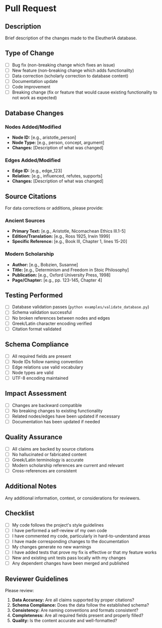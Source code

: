 # Pull Request

## Description
Brief description of the changes made to the EleutherIA database.

## Type of Change
- [ ] Bug fix (non-breaking change which fixes an issue)
- [ ] New feature (non-breaking change which adds functionality)
- [ ] Data correction (scholarly correction to database content)
- [ ] Documentation update
- [ ] Code improvement
- [ ] Breaking change (fix or feature that would cause existing functionality to not work as expected)

## Database Changes
### Nodes Added/Modified
- **Node ID:** [e.g., aristotle_person]
- **Node Type:** [e.g., person, concept, argument]
- **Changes:** [Description of what was changed]

### Edges Added/Modified
- **Edge ID:** [e.g., edge_123]
- **Relation:** [e.g., influenced, refutes, supports]
- **Changes:** [Description of what was changed]

## Source Citations
For data corrections or additions, please provide:

### Ancient Sources
- **Primary Text:** [e.g., Aristotle, Nicomachean Ethics III.1-5]
- **Edition/Translation:** [e.g., Ross 1925, Irwin 1999]
- **Specific Reference:** [e.g., Book III, Chapter 1, lines 15-20]

### Modern Scholarship
- **Author:** [e.g., Bobzien, Susanne]
- **Title:** [e.g., Determinism and Freedom in Stoic Philosophy]
- **Publication:** [e.g., Oxford University Press, 1998]
- **Page/Chapter:** [e.g., pp. 123-145, Chapter 4]

## Testing Performed
- [ ] Database validation passes (`python examples/validate_database.py`)
- [ ] Schema validation successful
- [ ] No broken references between nodes and edges
- [ ] Greek/Latin character encoding verified
- [ ] Citation format validated

## Schema Compliance
- [ ] All required fields are present
- [ ] Node IDs follow naming convention
- [ ] Edge relations use valid vocabulary
- [ ] Node types are valid
- [ ] UTF-8 encoding maintained

## Impact Assessment
- [ ] Changes are backward compatible
- [ ] No breaking changes to existing functionality
- [ ] Related nodes/edges have been updated if necessary
- [ ] Documentation has been updated if needed

## Quality Assurance
- [ ] All claims are backed by source citations
- [ ] No hallucinated or fabricated content
- [ ] Greek/Latin terminology is accurate
- [ ] Modern scholarship references are current and relevant
- [ ] Cross-references are consistent

## Additional Notes
Any additional information, context, or considerations for reviewers.

## Checklist
- [ ] My code follows the project's style guidelines
- [ ] I have performed a self-review of my own code
- [ ] I have commented my code, particularly in hard-to-understand areas
- [ ] I have made corresponding changes to the documentation
- [ ] My changes generate no new warnings
- [ ] I have added tests that prove my fix is effective or that my feature works
- [ ] New and existing unit tests pass locally with my changes
- [ ] Any dependent changes have been merged and published

## Reviewer Guidelines
Please review:
1. **Data Accuracy:** Are all claims supported by proper citations?
2. **Schema Compliance:** Does the data follow the established schema?
3. **Consistency:** Are naming conventions and formats consistent?
4. **Completeness:** Are all required fields present and properly filled?
5. **Quality:** Is the content accurate and well-formatted?
